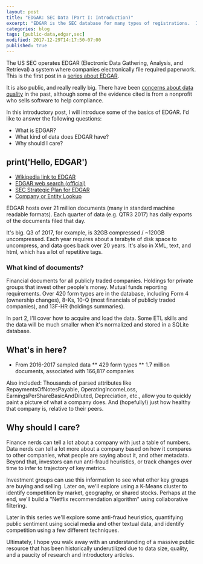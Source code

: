 ```yaml
---
layout: post
title: "EDGAR: SEC Data (Part I: Introduction)"
excerpt: "EDGAR is the SEC database for many types of registrations.  It's also a humungous dataset."
categories: blog
tags: [public-data,edgar,sec]
modified: 2017-12-29T14:17:50-07:00
published: true
---
```

The US SEC operates EDGAR (Electronic Data Gathering, Analysis, and Retrieval) a system where companies electronically file required paperwork.  This is the first post in a [series about EDGAR](/blog/edgar-sec-data-series-index/).

It is also  public, and really really big.  There have been [concerns about data quality](http://oversight.house.gov/wp-content/uploads/2013/09/2013-09-10-DEI-to-White-re-Interactive-Data-Rule.pdf) in the past, although some of the evidence cited is from a nonprofit who sells software to help compliance.

In this introductory post, I will introduce some of the basics of EDGAR.  I'd like to answer the following questions:
* What is EDGAR?
* What kind of data does EDGAR have?
* Why should I care?

## print('Hello, EDGAR')
* [Wikipedia link to EDGAR](https://en.wikipedia.org/wiki/EDGAR)
* [EDGAR web search (official)](https://www.sec.gov/edgar/searchedgar/webusers.htm)
* [SEC Strategic Plan for EDGAR](https://www.sec.gov/about/sec-strategic-plan-2014-2018-draft.pdf)
* [Company or Entity Lookup](https://www.sec.gov/edgar/searchedgar/cik.htm)

EDGAR hosts over 21 million documents (many in standard machine readable formats).  Each quarter of data (e.g. QTR3 2017) has daily exports of the documents filed that day.

It's big.  Q3 of 2017, for example, is 32GB compressed / ~120GB uncompressed.  Each year requires about a terabyte of disk space to uncompress, and data goes back over 20 years.  It's also in XML, text, and html, which has a lot of repetitive tags.

### What kind of documents?
Financial documents for all publicly traded companies.  Holdings for private groups that invest other people's money.  Mutual funds reporting requirements.  Over 420 form types are in the database, including Form 4 (ownership changes), 8-Ks, 10-Q (most financials of publicly traded companies), and 13F-HR (holdings summaries).

In part 2, I'll cover how to acquire and load the data.  Some ETL skills and the data will be much smaller when it's normalized and stored in a SQLite database.

## What's in here?
* From 2016-2017 sampled data
** 429 form types
** 1.7 million documents, associated with 166,817 companies

Also included: Thousands of parsed attributes like RepaymentsOfNotesPayable, OperatingIncomeLoss, EarningsPerShareBasicAndDiluted, Depreciation, etc., allow you to quickly paint a picture of what a company does.  And (hopefully!) just how healthy that company is, relative to their peers.


## Why should I care?
Finance nerds can tell a lot about a company with just a table of numbers.  Data nerds can tell a lot more about a company based on how it compares to other companies, what people are saying about it, and other metadata.  Beyond that, investors can run anti-fraud heuristics, or track changes over time to infer to trajectory of key metrics.

Investment groups can use this information to see what other key groups are buying and selling.  Later on, we'll explore using a K-Means cluster to identify competition by market, geography, or shared stocks.  Perhaps at the end, we'll build a "Netflix recommendation algorithm" using collaborative filtering.

Later in this series we'll explore some anti-fraud heuristics, quantifying public sentiment using social media and other textual data, and identify competition using a few different techniques.

Ultimately, I hope you walk away with an understanding of a massive public resource that has been historically underutilized due to data size, quality, and a paucity of research and introductory articles.